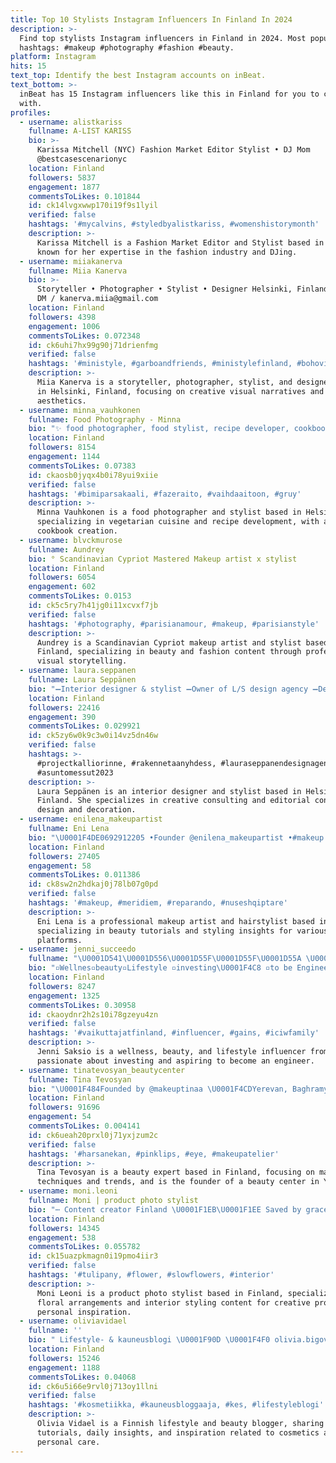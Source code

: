 ```yaml
---
title: Top 10 Stylists Instagram Influencers In Finland In 2024
description: >-
  Find top stylists Instagram influencers in Finland in 2024. Most popular
  hashtags: #makeup #photography #fashion #beauty.
platform: Instagram
hits: 15
text_top: Identify the best Instagram accounts on inBeat.
text_bottom: >-
  inBeat has 15 Instagram influencers like this in Finland for you to connect
  with.
profiles:
  - username: alistkariss
    fullname: A-LIST KARISS
    bio: >-
      Karissa Mitchell (NYC) Fashion Market Editor Stylist • DJ Mom
      @bestcasescenarionyc
    location: Finland
    followers: 5837
    engagement: 1877
    commentsToLikes: 0.101844
    id: ck14lvgxwwp170i19f9s1lyil
    verified: false
    hashtags: '#mycalvins, #styledbyalistkariss, #womenshistorymonth'
    description: >-
      Karissa Mitchell is a Fashion Market Editor and Stylist based in Finland,
      known for her expertise in the fashion industry and DJing.
  - username: miiakanerva
    fullname: Miia Kanerva
    bio: >-
      Storyteller • Photographer • Stylist • Designer Helsinki, Finland Collab
      DM / kanerva.miia@gmail.com⁣
    location: Finland
    followers: 4398
    engagement: 1006
    commentsToLikes: 0.072348
    id: ck6uhi7hx99g90j71drienfmg
    verified: false
    hashtags: '#ministyle, #garboandfriends, #ministylefinland, #bohovibes'
    description: >-
      Miia Kanerva is a storyteller, photographer, stylist, and designer based
      in Helsinki, Finland, focusing on creative visual narratives and fashion
      aesthetics.
  - username: minna_vauhkonen
    fullname: Food Photography - Minna
    bio: "✨ food photographer, food stylist, recipe developer, cookbook author \U0001F1EB\U0001F1EE Helsinki⠀⠀ ⠀⠀ \U0001F331 vegetarian food \U0001F4F7 DM for collaborations and brand content"
    location: Finland
    followers: 8154
    engagement: 1144
    commentsToLikes: 0.07383
    id: ckaosb0jyqx4b0i78yui9xiie
    verified: false
    hashtags: '#bimiparsakaali, #fazeraito, #vaihdaaitoon, #gruy'
    description: >-
      Minna Vauhkonen is a food photographer and stylist based in Helsinki,
      specializing in vegetarian cuisine and recipe development, with a focus on
      cookbook creation.
  - username: blvckmurose
    fullname: Aundrey
    bio: ° Scandinavian Cypriot Mastered Makeup artist x stylist
    location: Finland
    followers: 6054
    engagement: 602
    commentsToLikes: 0.0153
    id: ck5c5ry7h41jg0i11xcvxf7jb
    verified: false
    hashtags: '#photography, #parisianamour, #makeup, #parisianstyle'
    description: >-
      Aundrey is a Scandinavian Cypriot makeup artist and stylist based in
      Finland, specializing in beauty and fashion content through professional
      visual storytelling.
  - username: laura.seppanen
    fullname: Laura Seppänen
    bio: "➖Interior designer & stylist ➖Owner of L/S design agency ➖Decorating editor ➖Creative consultant ⠀⠀⠀⠀⠀⠀ \U0001F4CDHelsinki, Finland ✉️ info@lauraseppanen.com"
    location: Finland
    followers: 22416
    engagement: 390
    commentsToLikes: 0.029921
    id: ck5zy6w0k9c3w0i14vz5dn46w
    verified: false
    hashtags: >-
      #projectkalliorinne, #rakennetaanyhdess, #lauraseppanendesignagency,
      #asuntomessut2023
    description: >-
      Laura Seppänen is an interior designer and stylist based in Helsinki,
      Finland. She specializes in creative consulting and editorial content for
      design and decoration.
  - username: enilena_makeupartist
    fullname: Eni Lena
    bio: "\U0001F4DE0692912205 •Founder @enilena_makeupartist •#makeup #hair #stylist •#ProMakeupArtist #hairstylist •Make Up Artist @topchannelalbania"
    location: Finland
    followers: 27405
    engagement: 58
    commentsToLikes: 0.011386
    id: ck8sw2n2hdkaj0j78lb07g0pd
    verified: false
    hashtags: '#makeup, #meridiem, #reparando, #nuseshqiptare'
    description: >-
      Eni Lena is a professional makeup artist and hairstylist based in Finland,
      specializing in beauty tutorials and styling insights for various media
      platforms.
  - username: jenni_succeedo
    fullname: "\U0001D541\U0001D556\U0001D55F\U0001D55F\U0001D55A \U0001D54A\U0001D552\U0001D55C\U0001D564\U0001D55A\U0001D560"
    bio: "▫️Wellnes▫️beauty▫️Lifestyle ▫️investing\U0001F4C8 ▫️to be Engineer \U0001F9BE\U0001F4DA ▫️ ▫️ Icaniwill⬇️ alekoodi JSAKSIO20"
    location: Finland
    followers: 8247
    engagement: 1325
    commentsToLikes: 0.30958
    id: ckaoydnr2h2s10i78gzeyu4zn
    verified: false
    hashtags: '#vaikuttajatfinland, #influencer, #gains, #iciwfamily'
    description: >-
      Jenni Saksio is a wellness, beauty, and lifestyle influencer from Finland,
      passionate about investing and aspiring to become an engineer.
  - username: tinatevosyan_beautycenter
    fullname: Tina Tevosyan
    bio: "\U0001F484Founded by @makeuptinaa \U0001F4CDYerevan, Baghramyan 85 Marketing \U0001F4F1 +374 98 908264 \U0001F447\U0001F3FCJoin our FB page"
    location: Finland
    followers: 91696
    engagement: 54
    commentsToLikes: 0.004141
    id: ck6ueah20prxl0j71yxjzum2c
    verified: false
    hashtags: '#harsanekan, #pinklips, #eye, #makeupatelier'
    description: >-
      Tina Tevosyan is a beauty expert based in Finland, focusing on makeup
      techniques and trends, and is the founder of a beauty center in Yerevan.
  - username: moni.leoni
    fullname: Moni | product photo stylist
    bio: "⋯ Content creator Finland \U0001F1EB\U0001F1EE Saved by grace Happy wife Mommy of three Coffee lover Flowers addicted -> contact(at)monileoni.com"
    location: Finland
    followers: 14345
    engagement: 538
    commentsToLikes: 0.055782
    id: ck15uazpkmagn0i19pmo4iir3
    verified: false
    hashtags: '#tulipany, #flower, #slowflowers, #interior'
    description: >-
      Moni Leoni is a product photo stylist based in Finland, specializing in
      floral arrangements and interior styling content for creative projects and
      personal inspiration.
  - username: oliviavidael
    fullname: ''
    bio: "⁣⁣⁣⁣⁣⁣⁣⁣ Lifestyle- & kauneusblogi \U0001F90D⁣⁣ \U0001F4F0 olivia.bigovic@hotmail.com⁣⁣⁣ [tutoriaalit, arkiset höpöttelystoryt + inspo \U0001F485\U0001F3FB]"
    location: Finland
    followers: 15246
    engagement: 1188
    commentsToLikes: 0.04068
    id: ck6u5i66e9rvl0j713oy1llni
    verified: false
    hashtags: '#kosmetiikka, #kauneusbloggaaja, #kes, #lifestyleblogi'
    description: >-
      Olivia Vidael is a Finnish lifestyle and beauty blogger, sharing
      tutorials, daily insights, and inspiration related to cosmetics and
      personal care.
---
```


